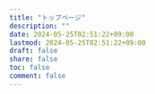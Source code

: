 ```yaml
---
title: "トップページ"
description: ""
date: 2024-05-25T02:51:22+09:00
lastmod: 2024-05-25T02:51:22+09:00
draft: false
share: false
toc: false
comment: false
---
```

